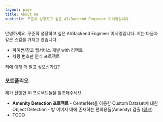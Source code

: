 ```yaml
---
layout: page
title: About me
subtitle: 꾸준히 성장하고 싶은 AI/Backend Engineer 이서영입니다.
---
```


안녕하세요. 꾸준히 성장하고 싶은 AI/Backend Engineer 이서영입니다. 저는 다음과 같은 스킬을 가지고 있습니다.

- 파이썬/장고 웹서비스 개발 with 리액트
- 차량 번호판 인식 프로젝트


저에 대해 더 알고 싶으신가요?

### 포트폴리오

제가 진행한 AI 프로젝트들을 참조해주세요.
- **Amenity Detection 프로젝트** - CenterNet을 이용한 Custom Dataset에 대한 Object Detection - 방 이미지 내에 존재하는 편의용품(Amenity) 검출 ([링크](https://inflearnaiportfolio.github.io/2021-07-05-airbnb-clone-project-amenity-detection/))
- TODO
